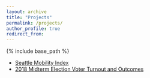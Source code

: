 ```yaml
---
layout: archive
title: "Projects"
permalink: /projects/
author_profile: true
redirect_from:
---
```


{% include base_path %}

* [Seattle Mobility Index](https://github.com/monolyst/Seattle-Mobility-Index)
* [2018 Midterm Election Voter Turnout and Outcomes](https://github.com/dr-irani/2018-election-influences)
